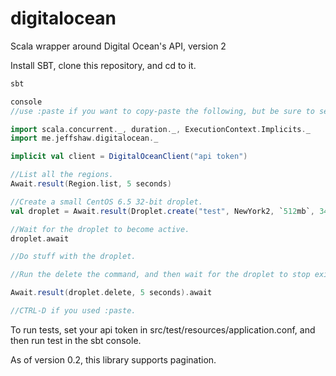 digitalocean
============

Scala wrapper around Digital Ocean's API, version 2

Install SBT, clone this repository, and cd to it.


```scala
sbt

console
//use :paste if you want to copy-paste the following, but be sure to set your api token first.

import scala.concurrent._, duration._, ExecutionContext.Implicits._
import me.jeffshaw.digitalocean._

implicit val client = DigitalOceanClient("api token")

//List all the regions.
Await.result(Region.list, 5 seconds)

//Create a small CentOS 6.5 32-bit droplet.
val droplet = Await.result(Droplet.create("test", NewYork2, `512mb`, 3448674, Seq.empty, false, false, false, None), 10 seconds)

//Wait for the droplet to become active.
droplet.await

//Do stuff with the droplet.

//Run the delete the command, and then wait for the droplet to stop existing.

Await.result(droplet.delete, 5 seconds).await

//CTRL-D if you used :paste.
```

To run tests, set your api token in src/test/resources/application.conf, and then run test in the sbt console.

As of version 0.2, this library supports pagination.
